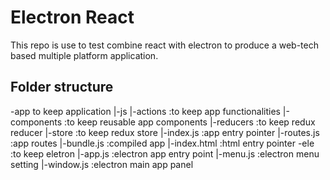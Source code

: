 # Electron React
This repo is use to test combine react with electron to produce a web-tech
based multiple platform application.

## Folder structure
-app to keep application
  |-js 
    |-actions :to keep app functionalities
    |-components :to keep reusable app components
    |-reducers  :to keep redux reducer
    |-store :to keep redux store
    |-index.js :app entry pointer
    |-routes.js :app routes
  |-bundle.js :compiled app
  |-index.html :html entry pointer 
-ele :to keep eletron 
  |-app.js :electron app entry point
  |-menu.js :electron menu setting
  |-window.js :electron main app panel

